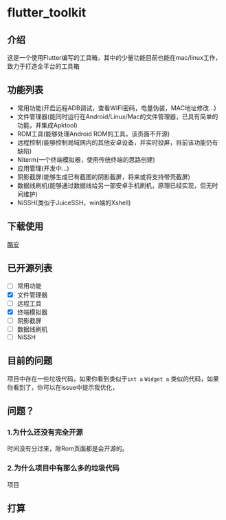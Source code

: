 # flutter_toolkit

## 介绍

这是一个使用Flutter编写的工具箱，其中的少量功能目前也能在mac/linux工作，致力于打造全平台的工具箱

## 功能列表

- 常用功能(开启远程ADB调试，查看WIFI密码，电量伪装，MAC地址修改...)
- 文件管理器(能同时运行在Android/Linux/Mac的文件管理器，已具有简单的功能，并集成Apktool)
- ROM工具(能够处理Android ROM的工具，该页面不开源)
- 远程控制(能够控制局域网内的其他安卓设备，并实时投屏，目前该功能仍有缺陷)
- Niterm(一个终端模拟器，使用传统终端的思路创建)
- 应用管理(开发中...)
- 阴影截屏(能够生成已有截图的阴影截屏，将来或将支持带壳截屏)
- 数据线刷机(能够通过数据线给另一部安卓手机刷机，原理已经实现，但无时间维护)
- NiSSH(类似于JuiceSSH，win端的Xshell)

## 下载使用
[酷安](https://www.coolapk.com/apk/com.nightmare)
## 已开源列表
- [ ] 常用功能
- [x] 文件管理器
- [ ] 远程工具
- [x] 终端模拟器
- [ ] 阴影截屏
- [ ] 数据线刷机
- [ ] NiSSH
## 目前的问题
项目中存在一些垃圾代码，如果你看到类似于```int a``` ```Widget a``` 类似的代码，如果你看到了，你可以在issue中提示我优化，

## 问题？

### 1.为什么还没有完全开源

时间没有分过来，除Rom页面都是会开源的。

### 2.为什么项目中有那么多的垃圾代码

项目

## 打算

